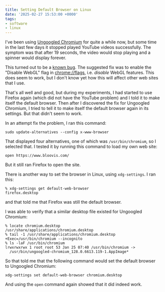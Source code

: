 ```yaml
---
title: Setting Default Browser on Linux
date: '2025-02-27 15:53:00 +0000'
tags:
- software
- linux
---
```


I've been using [Ungoogled Chromium](https://github.com/ungoogled-software/ungoogled-chromium)
for quite a while now,
but some time in the last few days it stopped played YouTube videos
successfully.  The symptom was that after 19 seconds, the
video would stop playing and a spinner would display forever.
<!--more-->

This turned out to be a [known bug](https://github.com/ungoogled-software/ungoogled-chromium/issues/3012).
The suggested fix was to enable the "Disable WebGL" flag in <chrome://flags>,
i.e. *disable* WebGL features.  This does seem to work, but
I don't know yet how this will affect other web sites that I use.

That's all well and good, but during my experiments,
I had started to use Firefox again (which did not have the YouTube
problem) and I told it to make itself the default
browser.  Then after I discovered the fix for Ungoogled Chromium,
I tried to tell it to make itself the default browser again
in its settings.  But that didn't seem to work.

In an attempt fix the problem, I ran this command:

    sudo update-alternatives --config x-www-browser

That displayed four alternatives, one of which was `/usr/bin/chromium`,
so I selected that.  I tested it by running this command to load
my own web site:

    open https://www.bloovis.com/

But it still ran Firefox to open the site.

There is another way to set the browser in Linux, using
`xdg-settings`.  I ran this:

    % xdg-settings get default-web-browser
    firefox.desktop

and that told me that Firefox was still the default browser.

I was able to verify that a similar desktop file existed for Ungoogled Chromium:

    % locate chromium.desktop
    /usr/share/applications/chromium.desktop
    % tail -1 /usr/share/applications/chromium.desktop
    +Exec=/usr/bin/chromium --incognito
    % ls -laF /usr/bin/chromium 
    lrwxrwxrwx 1 root root 53 Jan 25 07:40 /usr/bin/chromium ->
      /usr/bin/ungoogled-chromium_128.0.6613.119-1.AppImage*

So that told me that the following command would set
the default browser to Ungoogled Chromium:

    xdg-settings set default-web-browser chromium.desktop

And using the `open` command again showed that it did indeed work.



